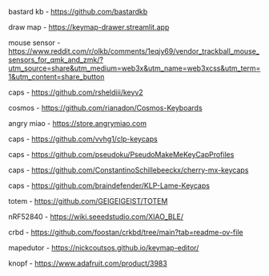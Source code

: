 bastard kb - https://github.com/bastardkb

draw map - https://keymap-drawer.streamlit.app

mouse sensor - https://www.reddit.com/r/olkb/comments/1eqjy69/vendor_trackball_mouse_sensors_for_qmk_and_zmk/?utm_source=share&utm_medium=web3x&utm_name=web3xcss&utm_term=1&utm_content=share_button

caps - https://github.com/rsheldiii/keyv2

cosmos - https://github.com/rianadon/Cosmos-Keyboards

angry miao - https://store.angrymiao.com

caps - https://github.com/vvhg1/clp-keycaps

caps - https://github.com/pseudoku/PseudoMakeMeKeyCapProfiles

caps - https://github.com/ConstantinoSchillebeeckx/cherry-mx-keycaps

caps - https://github.com/braindefender/KLP-Lame-Keycaps

totem - https://github.com/GEIGEIGEIST/TOTEM

nRF52840 - https://wiki.seeedstudio.com/XIAO_BLE/

crbd - https://github.com/foostan/crkbd/tree/main?tab=readme-ov-file

mapedutor - https://nickcoutsos.github.io/keymap-editor/

knopf - https://www.adafruit.com/product/3983
